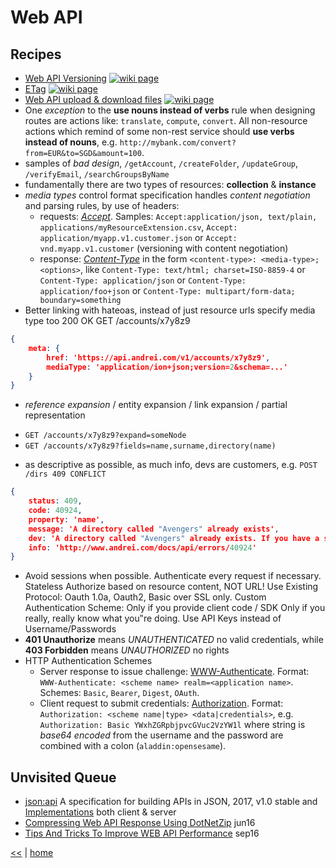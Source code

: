# Web API

## Recipes

+ [Web API Versioning](webApiVersion.md) 
[![wiki page](https://img.shields.io/badge/wiki-page-green.svg)](webApiVersion.md)
+ [ETag](etag.md) 
[![wiki page](https://img.shields.io/badge/wiki-page-green.svg)](etag.md)
+ [Web API upload & download files](./webApiUpDownLoad.md) 
[![wiki page](https://img.shields.io/badge/wiki-page-green.svg)](./webApiUpDownLoad.md)
+ One _exception_ to the **use nouns instead of verbs** rule when designing routes are actions like: `translate`, `compute`, `convert`. All non-resource actions which remind of some non-rest service should **use verbs instead of nouns**, e.g. 
`http://mybank.com/convert?from=EUR&to=SGD&amount=100`.
+ samples of _bad design_, `/getAccount`, `/createFolder`, `/updateGroup`, `/verifyEmail`, `/searchGroupsByName`
+ fundamentally there are two types of resources: **collection** & **instance**
+ _media types_ control format specification handles _content negotiation_ and parsing rules, by use of headers: 
  - requests: [_Accept_](https://developer.mozilla.org/en-US/docs/Web/HTTP/Headers/Accept). Samples: `Accept:application/json, text/plain, applications/myResourceExtension.csv`, `Accept: application/myapp.v1.customer.json` or `Accept: vnd.myapp.v1.customer` (versioning with content negotiation) 
  - response: [_Content-Type_](https://developer.mozilla.org/en-US/docs/Web/HTTP/Headers/Content-Type) in the form `<content-type>: <media-type>;<options>`, like `Content-Type: text/html; charset=ISO-8859-4` or `Content-Type: application/json` or `Content-Type: application/foo+json` or `Content-Type: multipart/form-data; boundary=something`
+ Better linking with hateoas, instead of just resource urls specify media type too
200 OK GET /accounts/x7y8z9
```json
{
    meta: {
        href: 'https://api.andrei.com/v1/accounts/x7y8z9',
        mediaType: 'application/ion+json;version=2&schema=...'
    }
}
```
+ _reference expansion_ / entity expansion / link expansion / partial representation
- `GET /accounts/x7y8z9?expand=someNode`
- `GET /accounts/x7y8z9?fields=name,surname,directory(name)`
+ as descriptive as possible, as much info, devs are customers, e.g. `POST /dirs 409 CONFLICT`
```json
{
    status: 409, 
    code: 40924,
    property: 'name',
    message: 'A directory called "Avengers" already exists',
    dev: 'A directory called "Avengers" already exists. If you have a stale cache, expire it.',
    info: 'http://www.andrei.com/docs/api/errors/40924'
}
```
+ Avoid sessions when possible. Authenticate every request if necessary. Stateless Authorize based on resource content, NOT URL! Use Existing Protocol: Oauth 1.0a, Oauth2, Basic over SSL only. Custom Authentication Scheme: Only if you provide client code / SDK Only if you really, really know what you‟re doing. Use API Keys instead of Username/Passwords
+ **401 Unauthorize** means _UNAUTHENTICATED_ no valid credentials, while **403 Forbidden** means _UNAUTHORIZED_ no rights
+ HTTP Authentication Schemes 
  - Server response to issue challenge: [WWW-Authenticate](https://developer.mozilla.org/en-US/docs/Web/HTTP/Headers/WWW-Authenticate). Format: `WWW-Authenticate: <scheme name> realm=<application name>`. Schemes: `Basic`, `Bearer`, `Digest`, `OAuth`.     
  - Client request to submit credentials: [Authorization](https://developer.mozilla.org/en-US/docs/Web/HTTP/Headers/Authorization). Format: `Authorization: <scheme name|type> <data|credentials>`, e.g. `Authorization: Basic YWxhZGRpbjpvcGVuc2VzYW1l` where string is _base64 encoded_ from the username and the password are combined with a colon (`aladdin:opensesame`).

## Unvisited Queue

+ [json:api](http://jsonapi.org/) A specification for building APIs in JSON, 2017, v1.0 stable and [Implementations](http://jsonapi.org/implementations/) both client & server
+ [Compressing Web API Response Using DotNetZip](http://www.c-sharpcorner.com/article/compressing-web-api-response-to-using-dotnetzip/) jun16
+ [Tips And Tricks To Improve WEB API Performance](http://www.c-sharpcorner.com/article/important-steps-to-increasing-web-api-performance/) sep16

[<<](../REST.md)
|
[home](../README.md) 
